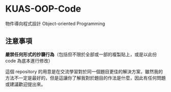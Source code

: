 # KUAS-OOP-Code
物件導向程式設計 Object-oriented Programming

## 注意事項
**嚴禁任何形式的抄襲行為**（包括但不限於全部或一部的複製貼上，或是以此份 code 為底本進行修改）

這個 repository 的用意是在交流學習對於同一個題目更佳的解決方案，雖然我的方法不一定是最好的，但是這讓你了解我對於題目的作法是什麼，因此有任何問題或建議歡迎提出來。
